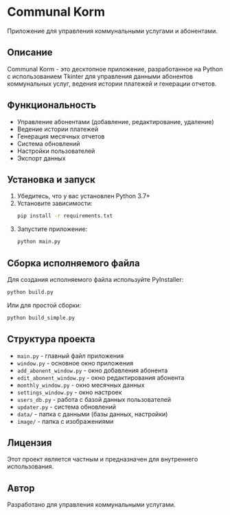 # Communal Korm

Приложение для управления коммунальными услугами и абонентами.

## Описание

Communal Korm - это десктопное приложение, разработанное на Python с использованием Tkinter для управления данными абонентов коммунальных услуг, ведения истории платежей и генерации отчетов.

## Функциональность

- Управление абонентами (добавление, редактирование, удаление)
- Ведение истории платежей
- Генерация месячных отчетов
- Система обновлений
- Настройки пользователей
- Экспорт данных

## Установка и запуск

1. Убедитесь, что у вас установлен Python 3.7+
2. Установите зависимости:
   ```bash
   pip install -r requirements.txt
   ```
3. Запустите приложение:
   ```bash
   python main.py
   ```

## Сборка исполняемого файла

Для создания исполняемого файла используйте PyInstaller:

```bash
python build.py
```

Или для простой сборки:

```bash
python build_simple.py
```

## Структура проекта

- `main.py` - главный файл приложения
- `window.py` - основное окно приложения
- `add_abonent_window.py` - окно добавления абонента
- `edit_abonent_window.py` - окно редактирования абонента
- `monthly_window.py` - окно месячных данных
- `settings_window.py` - окно настроек
- `users_db.py` - работа с базой данных пользователей
- `updater.py` - система обновлений
- `data/` - папка с данными (базы данных, настройки)
- `image/` - папка с изображениями

## Лицензия

Этот проект является частным и предназначен для внутреннего использования.

## Автор

Разработано для управления коммунальными услугами.
